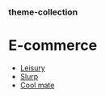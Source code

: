 ### theme-collection

# E-commerce

- [Leisury](https://leisury.vn/)
- [Slurp](https://slurplaboratories.com/)
- [Cool mate](https://www.coolmate.me/)
